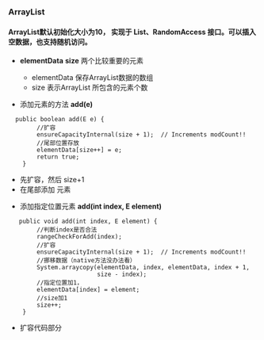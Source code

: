 ### ArrayList 

#### ArrayList默认初始化大小为10， 实现于 List、RandomAccess 接口。可以插入空数据，也支持随机访问。


* **elementData**  **size** 两个比较重要的元素
   - elementData 保存ArrayList数据的数组
   - size 表示ArrayList 所包含的元素个数

* 添加元素的方法 **add(e)**

```
  public boolean add(E e) {
        //扩容
        ensureCapacityInternal(size + 1);  // Increments modCount!!
        //尾部位置存放
        elementData[size++] = e;
        return true;
    }
```
  - 先扩容，然后 size+1
  - 在尾部添加 元素


* 添加指定位置元素 **add(int index, E element)**

```
   public void add(int index, E element) {
        //判断index是否合法
        rangeCheckForAdd(index);
        //扩容
        ensureCapacityInternal(size + 1);  // Increments modCount!!
        //挪移数据（native方法没办法看）
        System.arraycopy(elementData, index, elementData, index + 1,
                         size - index);
        //指定位置加1，                 
        elementData[index] = element;
        //size加1
        size++;
    }
```

* 扩容代码部分




